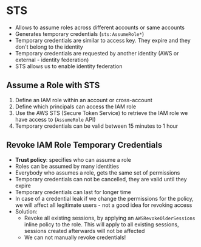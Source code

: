 # STS

- Allows to assume roles across different accounts or same accounts
- Generates temporary credentials (`sts:AssumeRole*`)
- Temporary credentials are similar to access key. They expire and they don't belong to the identity
- Temporary credentials are requested by another identity (AWS or external - identity federation)
- STS allows us to enable identity federation

## Assume a Role with STS

1. Define an IAM role within an account or cross-account
2. Define which principals can access the IAM role
3. Use the AWS STS (Secure Token Service) to retrieve the IAM role we have access to (`AssumeRole` API)
4. Temporary credentials can be valid between 15 minutes to 1 hour

## Revoke IAM Role Temporary Credentials

- **Trust policy**: specifies who can assume a role
- Roles can be assumed by many identities
- Everybody who assumes a role, gets the same set of permissions
- Temporary credentials can not be cancelled, they are valid until they expire
- Temporary credentials can last for longer time
- In case of a credential leak if we change the permissions for the policy, we will affect all legitimate users - not a good idea for revoking access
- Solution: 
    - Revoke all existing sessions, by applying an `AWSRevokeOlderSessions` inline policy to the role. This will apply to all existing sessions, sessions created afterwards will not be affected
    - We can not manually revoke credentials!

